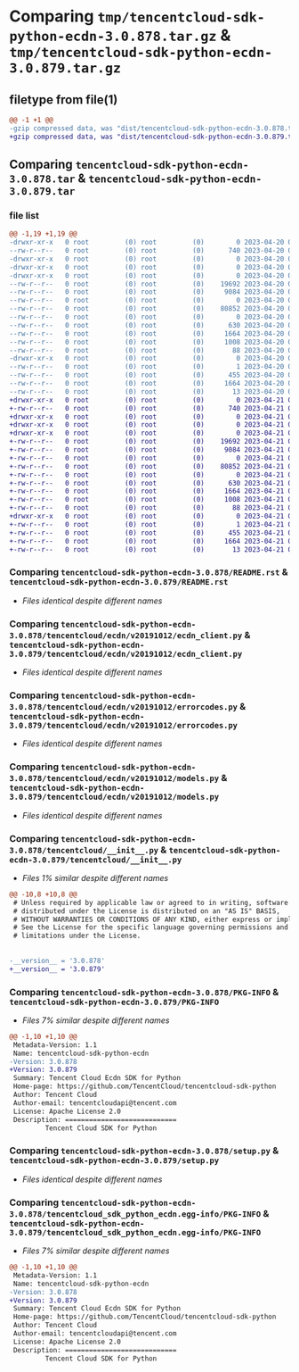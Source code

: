 # Comparing `tmp/tencentcloud-sdk-python-ecdn-3.0.878.tar.gz` & `tmp/tencentcloud-sdk-python-ecdn-3.0.879.tar.gz`

## filetype from file(1)

```diff
@@ -1 +1 @@
-gzip compressed data, was "dist/tencentcloud-sdk-python-ecdn-3.0.878.tar", last modified: Thu Apr 20 00:27:40 2023, max compression
+gzip compressed data, was "dist/tencentcloud-sdk-python-ecdn-3.0.879.tar", last modified: Fri Apr 21 00:44:01 2023, max compression
```

## Comparing `tencentcloud-sdk-python-ecdn-3.0.878.tar` & `tencentcloud-sdk-python-ecdn-3.0.879.tar`

### file list

```diff
@@ -1,19 +1,19 @@
-drwxr-xr-x   0 root         (0) root         (0)        0 2023-04-20 00:27:40.000000 tencentcloud-sdk-python-ecdn-3.0.878/
--rw-r--r--   0 root         (0) root         (0)      740 2023-04-20 00:27:40.000000 tencentcloud-sdk-python-ecdn-3.0.878/README.rst
-drwxr-xr-x   0 root         (0) root         (0)        0 2023-04-20 00:27:40.000000 tencentcloud-sdk-python-ecdn-3.0.878/tencentcloud/
-drwxr-xr-x   0 root         (0) root         (0)        0 2023-04-20 00:27:40.000000 tencentcloud-sdk-python-ecdn-3.0.878/tencentcloud/ecdn/
-drwxr-xr-x   0 root         (0) root         (0)        0 2023-04-20 00:27:40.000000 tencentcloud-sdk-python-ecdn-3.0.878/tencentcloud/ecdn/v20191012/
--rw-r--r--   0 root         (0) root         (0)    19692 2023-04-20 00:27:40.000000 tencentcloud-sdk-python-ecdn-3.0.878/tencentcloud/ecdn/v20191012/ecdn_client.py
--rw-r--r--   0 root         (0) root         (0)     9084 2023-04-20 00:27:40.000000 tencentcloud-sdk-python-ecdn-3.0.878/tencentcloud/ecdn/v20191012/errorcodes.py
--rw-r--r--   0 root         (0) root         (0)        0 2023-04-20 00:27:40.000000 tencentcloud-sdk-python-ecdn-3.0.878/tencentcloud/ecdn/v20191012/__init__.py
--rw-r--r--   0 root         (0) root         (0)    80852 2023-04-20 00:27:40.000000 tencentcloud-sdk-python-ecdn-3.0.878/tencentcloud/ecdn/v20191012/models.py
--rw-r--r--   0 root         (0) root         (0)        0 2023-04-20 00:27:40.000000 tencentcloud-sdk-python-ecdn-3.0.878/tencentcloud/ecdn/__init__.py
--rw-r--r--   0 root         (0) root         (0)      630 2023-04-20 00:27:40.000000 tencentcloud-sdk-python-ecdn-3.0.878/tencentcloud/__init__.py
--rw-r--r--   0 root         (0) root         (0)     1664 2023-04-20 00:27:40.000000 tencentcloud-sdk-python-ecdn-3.0.878/PKG-INFO
--rw-r--r--   0 root         (0) root         (0)     1008 2023-04-20 00:27:40.000000 tencentcloud-sdk-python-ecdn-3.0.878/setup.py
--rw-r--r--   0 root         (0) root         (0)       88 2023-04-20 00:27:40.000000 tencentcloud-sdk-python-ecdn-3.0.878/setup.cfg
-drwxr-xr-x   0 root         (0) root         (0)        0 2023-04-20 00:27:40.000000 tencentcloud-sdk-python-ecdn-3.0.878/tencentcloud_sdk_python_ecdn.egg-info/
--rw-r--r--   0 root         (0) root         (0)        1 2023-04-20 00:27:40.000000 tencentcloud-sdk-python-ecdn-3.0.878/tencentcloud_sdk_python_ecdn.egg-info/dependency_links.txt
--rw-r--r--   0 root         (0) root         (0)      455 2023-04-20 00:27:40.000000 tencentcloud-sdk-python-ecdn-3.0.878/tencentcloud_sdk_python_ecdn.egg-info/SOURCES.txt
--rw-r--r--   0 root         (0) root         (0)     1664 2023-04-20 00:27:40.000000 tencentcloud-sdk-python-ecdn-3.0.878/tencentcloud_sdk_python_ecdn.egg-info/PKG-INFO
--rw-r--r--   0 root         (0) root         (0)       13 2023-04-20 00:27:40.000000 tencentcloud-sdk-python-ecdn-3.0.878/tencentcloud_sdk_python_ecdn.egg-info/top_level.txt
+drwxr-xr-x   0 root         (0) root         (0)        0 2023-04-21 00:44:01.000000 tencentcloud-sdk-python-ecdn-3.0.879/
+-rw-r--r--   0 root         (0) root         (0)      740 2023-04-21 00:44:01.000000 tencentcloud-sdk-python-ecdn-3.0.879/README.rst
+drwxr-xr-x   0 root         (0) root         (0)        0 2023-04-21 00:44:01.000000 tencentcloud-sdk-python-ecdn-3.0.879/tencentcloud/
+drwxr-xr-x   0 root         (0) root         (0)        0 2023-04-21 00:44:01.000000 tencentcloud-sdk-python-ecdn-3.0.879/tencentcloud/ecdn/
+drwxr-xr-x   0 root         (0) root         (0)        0 2023-04-21 00:44:01.000000 tencentcloud-sdk-python-ecdn-3.0.879/tencentcloud/ecdn/v20191012/
+-rw-r--r--   0 root         (0) root         (0)    19692 2023-04-21 00:44:01.000000 tencentcloud-sdk-python-ecdn-3.0.879/tencentcloud/ecdn/v20191012/ecdn_client.py
+-rw-r--r--   0 root         (0) root         (0)     9084 2023-04-21 00:44:01.000000 tencentcloud-sdk-python-ecdn-3.0.879/tencentcloud/ecdn/v20191012/errorcodes.py
+-rw-r--r--   0 root         (0) root         (0)        0 2023-04-21 00:44:01.000000 tencentcloud-sdk-python-ecdn-3.0.879/tencentcloud/ecdn/v20191012/__init__.py
+-rw-r--r--   0 root         (0) root         (0)    80852 2023-04-21 00:44:01.000000 tencentcloud-sdk-python-ecdn-3.0.879/tencentcloud/ecdn/v20191012/models.py
+-rw-r--r--   0 root         (0) root         (0)        0 2023-04-21 00:44:01.000000 tencentcloud-sdk-python-ecdn-3.0.879/tencentcloud/ecdn/__init__.py
+-rw-r--r--   0 root         (0) root         (0)      630 2023-04-21 00:44:01.000000 tencentcloud-sdk-python-ecdn-3.0.879/tencentcloud/__init__.py
+-rw-r--r--   0 root         (0) root         (0)     1664 2023-04-21 00:44:01.000000 tencentcloud-sdk-python-ecdn-3.0.879/PKG-INFO
+-rw-r--r--   0 root         (0) root         (0)     1008 2023-04-21 00:44:01.000000 tencentcloud-sdk-python-ecdn-3.0.879/setup.py
+-rw-r--r--   0 root         (0) root         (0)       88 2023-04-21 00:44:01.000000 tencentcloud-sdk-python-ecdn-3.0.879/setup.cfg
+drwxr-xr-x   0 root         (0) root         (0)        0 2023-04-21 00:44:01.000000 tencentcloud-sdk-python-ecdn-3.0.879/tencentcloud_sdk_python_ecdn.egg-info/
+-rw-r--r--   0 root         (0) root         (0)        1 2023-04-21 00:44:01.000000 tencentcloud-sdk-python-ecdn-3.0.879/tencentcloud_sdk_python_ecdn.egg-info/dependency_links.txt
+-rw-r--r--   0 root         (0) root         (0)      455 2023-04-21 00:44:01.000000 tencentcloud-sdk-python-ecdn-3.0.879/tencentcloud_sdk_python_ecdn.egg-info/SOURCES.txt
+-rw-r--r--   0 root         (0) root         (0)     1664 2023-04-21 00:44:01.000000 tencentcloud-sdk-python-ecdn-3.0.879/tencentcloud_sdk_python_ecdn.egg-info/PKG-INFO
+-rw-r--r--   0 root         (0) root         (0)       13 2023-04-21 00:44:01.000000 tencentcloud-sdk-python-ecdn-3.0.879/tencentcloud_sdk_python_ecdn.egg-info/top_level.txt
```

### Comparing `tencentcloud-sdk-python-ecdn-3.0.878/README.rst` & `tencentcloud-sdk-python-ecdn-3.0.879/README.rst`

 * *Files identical despite different names*

### Comparing `tencentcloud-sdk-python-ecdn-3.0.878/tencentcloud/ecdn/v20191012/ecdn_client.py` & `tencentcloud-sdk-python-ecdn-3.0.879/tencentcloud/ecdn/v20191012/ecdn_client.py`

 * *Files identical despite different names*

### Comparing `tencentcloud-sdk-python-ecdn-3.0.878/tencentcloud/ecdn/v20191012/errorcodes.py` & `tencentcloud-sdk-python-ecdn-3.0.879/tencentcloud/ecdn/v20191012/errorcodes.py`

 * *Files identical despite different names*

### Comparing `tencentcloud-sdk-python-ecdn-3.0.878/tencentcloud/ecdn/v20191012/models.py` & `tencentcloud-sdk-python-ecdn-3.0.879/tencentcloud/ecdn/v20191012/models.py`

 * *Files identical despite different names*

### Comparing `tencentcloud-sdk-python-ecdn-3.0.878/tencentcloud/__init__.py` & `tencentcloud-sdk-python-ecdn-3.0.879/tencentcloud/__init__.py`

 * *Files 1% similar despite different names*

```diff
@@ -10,8 +10,8 @@
 # Unless required by applicable law or agreed to in writing, software
 # distributed under the License is distributed on an "AS IS" BASIS,
 # WITHOUT WARRANTIES OR CONDITIONS OF ANY KIND, either express or implied.
 # See the License for the specific language governing permissions and
 # limitations under the License.
 
 
-__version__ = '3.0.878'
+__version__ = '3.0.879'
```

### Comparing `tencentcloud-sdk-python-ecdn-3.0.878/PKG-INFO` & `tencentcloud-sdk-python-ecdn-3.0.879/PKG-INFO`

 * *Files 7% similar despite different names*

```diff
@@ -1,10 +1,10 @@
 Metadata-Version: 1.1
 Name: tencentcloud-sdk-python-ecdn
-Version: 3.0.878
+Version: 3.0.879
 Summary: Tencent Cloud Ecdn SDK for Python
 Home-page: https://github.com/TencentCloud/tencentcloud-sdk-python
 Author: Tencent Cloud
 Author-email: tencentcloudapi@tencent.com
 License: Apache License 2.0
 Description: ============================
         Tencent Cloud SDK for Python
```

### Comparing `tencentcloud-sdk-python-ecdn-3.0.878/setup.py` & `tencentcloud-sdk-python-ecdn-3.0.879/setup.py`

 * *Files identical despite different names*

### Comparing `tencentcloud-sdk-python-ecdn-3.0.878/tencentcloud_sdk_python_ecdn.egg-info/PKG-INFO` & `tencentcloud-sdk-python-ecdn-3.0.879/tencentcloud_sdk_python_ecdn.egg-info/PKG-INFO`

 * *Files 7% similar despite different names*

```diff
@@ -1,10 +1,10 @@
 Metadata-Version: 1.1
 Name: tencentcloud-sdk-python-ecdn
-Version: 3.0.878
+Version: 3.0.879
 Summary: Tencent Cloud Ecdn SDK for Python
 Home-page: https://github.com/TencentCloud/tencentcloud-sdk-python
 Author: Tencent Cloud
 Author-email: tencentcloudapi@tencent.com
 License: Apache License 2.0
 Description: ============================
         Tencent Cloud SDK for Python
```


